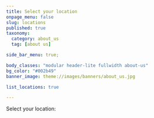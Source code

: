 ```yaml
---
title: Select your location
onpage_menu: false
slug: locations
published: true
taxonomy:
  category: about_us
  tag: [about us]

side_bar_menu: true;

body_classes: "modular header-lite fullwidth about-us"
bg_color: "#002b49"
banner_image: theme://images/banners/about_us.jpg

list_locations: true

---
```


Select your location:

